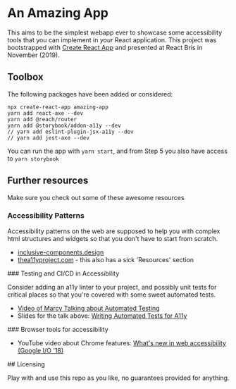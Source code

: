 # An Amazing App

This aims to be the simplest webapp ever to showcase some accessibility tools that you can implement in _your_ React application. This project was bootstrapped with [Create React App](https://github.com/facebook/create-react-app) and presented at React Bris in November (2019).

## Toolbox

The following packages have been added or considered:

```
npx create-react-app amazing-app
yarn add react-axe --dev
yarn add @reach/router
yarn add @storybook/addon-a11y --dev
// yarn add eslint-plugin-jsx-a11y --dev
// yarn add jest-axe --dev
```

You can run the app with `yarn start`, and from Step 5 you also have access to `yarn storybook`

## Further resources

Make sure you check out some of these awesome resources

### Accessibility Patterns

Accessibility patterns on the web are supposed to help you with complex html structures and widgets so that you don't have to start from scratch.

- [inclusive-components.design](http://inclusive-components.design)
- [thea11yproject.com](http://thea11yproject.com) - this also has a sick 'Resources' section


### Testing and CI/CD in Accessibility

Consider adding an a11y linter to your project, and possibly unit tests for critical places so that you're covered with some sweet automated tests.

- [Video of Marcy Talking about Automated Testing](https://www.youtube.com/watch?v=9x-MRZEEONE)
- Slides for the talk above: [Writing Automated Tests for A11y](https://marcysutton.github.io/a11y-and-ci)


### Browser tools for accessibility

- YouTube video about Chrome features: [What's new in web accessibility (Google I/O '18)](https://www.youtube.com/watch?v=wkvslBGkhZY)


## Licensing

Play with and use this repo as you like, no guarantees provided for anything.
